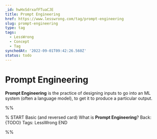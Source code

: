 ```yaml
---
_id: hwHxSdrxafFTuaCJE
title: Prompt Engineering
href: https://www.lesswrong.com/tag/prompt-engineering
slug: prompt-engineering
type: tag
tags:
  - LessWrong
  - Concept
  - Tag
synchedAt: '2022-09-01T09:42:26.560Z'
status: todo
---
```


# Prompt Engineering

**Prompt Engineering** is the practice of designing inputs to go into an ML system (often a language model), to get it to produce a particular output.


%%

% START
Basic (and reversed card)
What is **Prompt Engineering**?
Back: {TODO}
Tags: LessWrong
END
<!--ID: 1663156979898-->


%%
	
